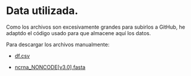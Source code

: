 # Data utilizada.

Como los archivos son excesivamente grandes para subirlos a GitHub, he adaptdo el código usado para que almacene aquí los datos.

Para descargar los archivos manualmente:

* [df.csv](https://www.dropbox.com/s/ms29mvjj0pdq9oz/evaluacionR.csv?dl=1)

* [ncrna_NONCODE[v3.0].fasta](http://noncode.org/datadownload/ncrna_NONCODE[v3.0].fasta.tar.gz)
